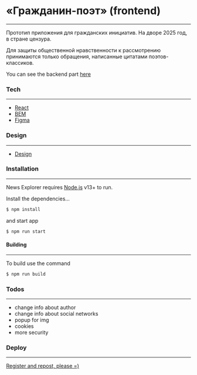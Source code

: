 # «Гражданин-поэт» (frontend)
___


Прототип приложения для гражданских инициатив. На дворе 2025 год, в стране цензура.

Для защиты общественной нравственности к рассмотрению принимаются только обращения, написанные цитатами поэтов-классиков.

You can see the backend part [here](https://github.com/TuretskayaIrina/news-explorer-api)
### Tech
___

* [React](https://ru.reactjs.org/)
* [BEM](https://ru.bem.info/)
* [Figma](https://www.figma.com/)

### Design
___

* [Design](https://www.figma.com/file/Dhl21eRzzbFMBe0DU9SglF/Diploma-WEB-v2.0-(for-students)?node-id=0%3A1)

### Installation
___

News Explorer requires [Node.js](https://nodejs.org/) v13+ to run.

Install the dependencies...
```sh
$ npm install 
```
and start app
```sh
$ npm run start
```
#### Building
___
To build use the command
```sh
$ npm run build
```

### Todos
___

- change info about author
- change info about social networks
- popup for img
- cookies
- more security

### Deploy
___

[Register and repost, please =)](https://volkovdev.github.io/Citizen-poet/)
